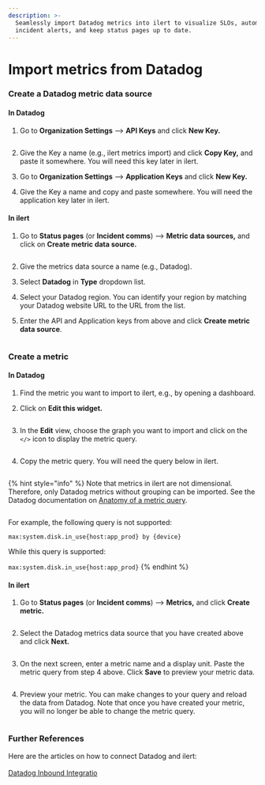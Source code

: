 ```yaml
---
description: >-
  Seamlessly import Datadog metrics into ilert to visualize SLOs, automate
  incident alerts, and keep status pages up to date.
---
```


# Import metrics from Datadog

### Create a Datadog metric data source

#### In Datadog

1.  Go to **Organization Settings** --> **API Keys** and click **New Key.**

    <figure><img src="../../.gitbook/assets/Screenshot 2022-11-24 at 21.18.37.png" alt=""><figcaption></figcaption></figure>
2. Give the Key a name (e.g., ilert metrics import) and click **Copy Key,** and paste it somewhere. You will need this key later in ilert.
3. Go to **Organization Settings** --> **Application Keys** and click **New Key.**
4. Give the Key a name and copy and paste somewhere. You will need the application key later in ilert.

#### In ilert

1.  Go to **Status pages** (or **Incident comms**) --> **Metric data sources,** and click on **Create metric data source.**



    <figure><img src="../../.gitbook/assets/Screenshot 2022-11-24 at 21.39.53.png" alt=""><figcaption></figcaption></figure>
2. Give the metrics data source a name (e.g., Datadog).
3. Select **Datadog** in **Type** dropdown list.
4. Select your Datadog region. You can identify your region by matching your Datadog website URL to the URL from the list.
5.  Enter the API and Application keys from above and click **Create metric data source**.



    <figure><img src="../../.gitbook/assets/Screenshot 2022-11-24 at 21.45.17 (1).png" alt=""><figcaption></figcaption></figure>

### Create a metric

#### In Datadog

1. Find the metric you want to import to ilert, e.g., by opening a dashboard.&#x20;
2.  Click on **Edit this widget.**



    <figure><img src="../../.gitbook/assets/Screenshot 2022-11-24 at 23.44.29.png" alt=""><figcaption></figcaption></figure>
3.  In the **Edit** view, choose the graph you want to import and click on the `</>` icon to display the metric query.



    <figure><img src="../../.gitbook/assets/Screenshot 2022-11-24 at 23.48.31.png" alt=""><figcaption></figcaption></figure>


4.  Copy the metric query. You will need the query below in ilert.



    <figure><img src="../../.gitbook/assets/Screenshot 2022-11-24 at 23.53.00.png" alt=""><figcaption></figcaption></figure>

{% hint style="info" %}
Note that metrics in ilert are not dimensional. Therefore, only Datadog metrics without grouping can be imported. See the Datadog documentation on [Anatomy of a metric query](https://docs.datadoghq.com/metrics/#anatomy-of-a-metric-query).

<img src="../../.gitbook/assets/Screenshot 2022-11-24 at 23.59.35 (1).png" alt="" data-size="original">

For example, the following query is not supported:

&#x20; `max:system.disk.in_use{host:app_prod} by {device}`

While this query is supported:

&#x20; `max:system.disk.in_use{host:app_prod}`
{% endhint %}

#### In ilert

1.  Go to **Status pages** (or **Incident comms**) --> **Metrics,** and click **Create metric.**

    <figure><img src="../../.gitbook/assets/Screenshot 2022-11-25 at 00.10.24.png" alt=""><figcaption></figcaption></figure>
2.  Select the Datadog metrics data source that you have created above and click **Next.**

    <figure><img src="../../.gitbook/assets/Screenshot 2022-11-25 at 00.11.33.png" alt=""><figcaption></figcaption></figure>


3.  On the next screen, enter a metric name and a display unit. Paste the metric query from step 4 above. Click **Save** to preview your metric data.



    <figure><img src="../../.gitbook/assets/Screenshot 2022-11-25 at 00.16.56.png" alt=""><figcaption></figcaption></figure>


4. Preview your metric. You can make changes to your query and reload the data from Datadog. Note that once you have created your metric, you will no longer be able to change the metric query.&#x20;

<figure><img src="../../.gitbook/assets/Screenshot 2022-11-25 at 00.28.29.png" alt=""><figcaption></figcaption></figure>

### Further References <a href="#faq" id="faq"></a>

Here are the articles on how to connect Datadog and ilert: \
\
[Datadog Inbound Integratio](../../integrations/inbound-integrations/datadog.md)&#x20;
